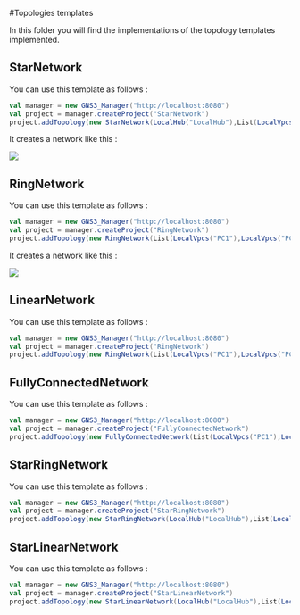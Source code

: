 #Topologies templates

In this folder you will find the implementations of the topology templates implemented.

## StarNetwork

You can use this template as follows :

```scala
val manager = new GNS3_Manager("http://localhost:8080")
val project = manager.createProject("StarNetwork")
project.addTopology(new StarNetwork(LocalHub("LocalHub"),List(LocalVpcs("PC1"),LocalVpcs("PC2"),LocalVpcs("PC3"),LocalVpcs("PC4"),LocalVpcs("PC5"),LocalVpcs("PC6"))))
```
It creates a network like this :

![](http://2.bp.blogspot.com/-K67RlyQ3p20/Tes27a2-3KI/AAAAAAAAAdg/iCJyF6igAYk/s1600/star_topology.JPG)


## RingNetwork

You can use this template as follows :

```scala
val manager = new GNS3_Manager("http://localhost:8080")
val project = manager.createProject("RingNetwork")
project.addTopology(new RingNetwork(List(LocalVpcs("PC1"),LocalVpcs("PC2"),LocalVpcs("PC3"),LocalVpcs("PC4"),LocalVpcs("PC5"),LocalVpcs("PC6"))))
```
It creates a network like this :

![](http://4.bp.blogspot.com/-E8Cw3fwJNCY/Tes28aeIQGI/AAAAAAAAAdo/YA00mpOjpKw/s1600/ring_topology.JPG)

## LinearNetwork

You can use this template as follows :

```scala
val manager = new GNS3_Manager("http://localhost:8080")
val project = manager.createProject("RingNetwork")
project.addTopology(new RingNetwork(List(LocalVpcs("PC1"),LocalVpcs("PC2"),LocalVpcs("PC3"),LocalVpcs("PC4"),LocalVpcs("PC5"),LocalVpcs("PC6"))))
```

## FullyConnectedNetwork

You can use this template as follows :

```scala
val manager = new GNS3_Manager("http://localhost:8080")
val project = manager.createProject("FullyConnectedNetwork")
project.addTopology(new FullyConnectedNetwork(List(LocalVpcs("PC1"),LocalVpcs("PC2"),LocalVpcs("PC3"),LocalVpcs("PC4"),LocalVpcs("PC5"),LocalVpcs("PC6"))))
```

## StarRingNetwork

You can use this template as follows :

```scala
val manager = new GNS3_Manager("http://localhost:8080")
val project = manager.createProject("StarRingNetwork")
project.addTopology(new StarRingNetwork(LocalHub("LocalHub"),List(LocalVpcs("PC1"),LocalVpcs("PC2"),LocalVpcs("PC3"),LocalVpcs("PC4"),LocalVpcs("PC5"),LocalVpcs("PC6"))))
```

## StarLinearNetwork

You can use this template as follows :

```scala
val manager = new GNS3_Manager("http://localhost:8080")
val project = manager.createProject("StarLinearNetwork")
project.addTopology(new StarLinearNetwork(LocalHub("LocalHub"),List(LocalVpcs("PC1"),LocalVpcs("PC2"),LocalVpcs("PC3"),LocalVpcs("PC4"),LocalVpcs("PC5"),LocalVpcs("PC6"))))
```
